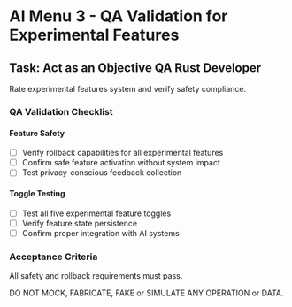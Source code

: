 # AI Menu 3 - QA Validation for Experimental Features

## Task: Act as an Objective QA Rust Developer

Rate experimental features system and verify safety compliance.

### QA Validation Checklist

#### Feature Safety
- [ ] Verify rollback capabilities for all experimental features
- [ ] Confirm safe feature activation without system impact
- [ ] Test privacy-conscious feedback collection

#### Toggle Testing
- [ ] Test all five experimental feature toggles
- [ ] Verify feature state persistence
- [ ] Confirm proper integration with AI systems

### Acceptance Criteria
All safety and rollback requirements must pass.

DO NOT MOCK, FABRICATE, FAKE or SIMULATE ANY OPERATION or DATA.